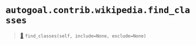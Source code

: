 # `autogoal.contrib.wikipedia.find_classes`

> [📝](https://github.com/autogoal/autogoal/blob/master/autogoal/contrib/wikipedia/__init__.py#L19)
> `find_classes(self, include=None, exclude=None)`

